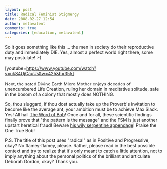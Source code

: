 ```yaml
---
layout: post
title: Radical Feminist Stigmergy
date: 2008-02-27 12:54
author: metavalent
comments: true
categories: [education, metavalent]
---
```

So it goes something like this ... the men in society do their reproductive duty and immediately DIE. Yes, almost a perfect world right there, some may postulate! :-)  <br /><br />[youtube=https://www.youtube.com/watch?v=ukS4UjCauUs&w=425&h=355]<br /><br />Next, the sated Divine Earth Micro Mother enjoys decades of unencumbered Life Creation, ruling her domain in meditative solitude, safe in the bosom of a colony that mostly does NOTHING. 

So, thou sluggard, if thou dost actually take up the Proverb's invitation to become like the average ant, your ambition must be to achieve Max Slack. Yes! All hail <a href="https://subgenius.com/">The Word of Bob</a>! Once and for all, these scientific findings finally prove that "the pattern is the message" and the FSM is just another upstart heretical fraud! Beware <a href="https://www.venganza.org/">his wily serpentine appendage</a>! Praise the One True Bob!

P.S. The title of this post uses "radical" as in Positive and Progressive, okay? No flamey-flamey, please. Rather, please read in the best possible context and try to realize that it's only meant to catch a little attention, not to imply anything about the personal politics of the brilliant and articulate Deborah Gordon, okay? Thank you.
